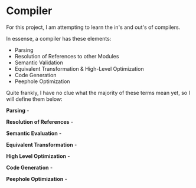 # Compiler

For this project, I am attempting to learn the in's and out's of compilers. 

In essense, a compiler has these elements: 

- Parsing
- Resolution of References to other Modules
- Semantic Validation
- Equivalent Transformation & High-Level Optimization
- Code Generation
- Peephole Optimization

Quite frankly, I have no clue what the majority of these terms mean yet, so I will define them below: 

**Parsing** - 




**Resolution of References** - 


**Semantic Evaluation** - 



**Equivalent Transformation** - 

**High Level Optimization** - 

**Code Generation** - 

**Peephole Optimization** - 
